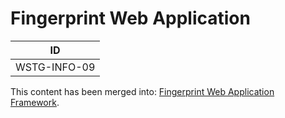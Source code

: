 # Fingerprint Web Application

|ID          |
|------------|
|WSTG-INFO-09|

This content has been merged into: [Fingerprint Web Application Framework](08-Fingerprint_Web_Application_Framework.md).